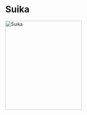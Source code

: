 <h1 align="left">Suika</h1>
<p align="left">
  <img src="https://github.com/user-attachments/assets/a0376acb-a768-4b27-bf62-5d5d146cb5ff" alt="Suika" width="240" height="280">
</p>
